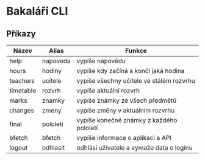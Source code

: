 # Bakaláři CLI

## Příkazy

| Název     | Alias     | Funkce                                   |
| --------- | --------- | ---------------------------------------- |
| help      | napoveda  | vypíše nápovědu                          |
| hours     | hodiny    | vypíše kdy začíná a končí jaká hodina    |
| teachers  | ucitele   | vypíše všechny učitele ve stálém rozvrhu |
| timetable | rozvrh    | vypíše aktuální rozvrh                   |
| marks     | znamky    | vypíše známky ze všech předmětů          |
| changes   | zmeny     | vypíše změny v aktuálním rozvrhu         |
| final     | pololeti  | vypíše konečné známky z každého pololetí |
| bfetch    | bfetch    | vypíše informace o aplikaci a API        |
| logout    | odhlasit  | odhlásí uživatele a vymaže data o loginu |
